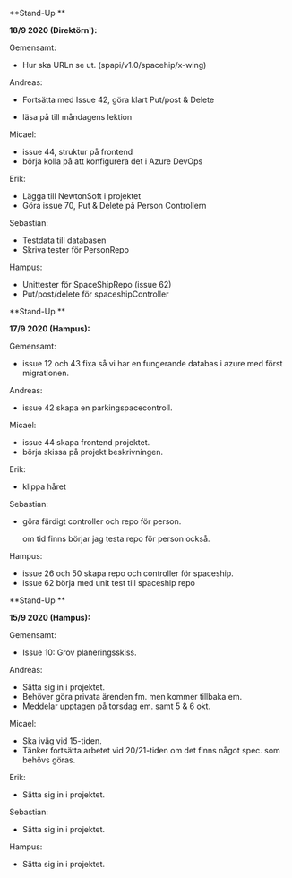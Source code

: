 **Stand-Up **

**18/9 2020 (Direktörn'):**

Gemensamt:

- Hur ska URLn se ut. (spapi/v1.0/spacehip/x-wing)



Andreas:

- Fortsätta med Issue 42, göra klart Put/post & Delete

- läsa på till måndagens lektion

  

Micael:

- issue 44, struktur på frontend
- börja kolla på att konfigurera det i Azure DevOps

Erik: 

- Lägga till NewtonSoft i projektet
- Göra issue 70, Put & Delete på Person Controllern



Sebastian:

- Testdata till databasen
- Skriva tester för PersonRepo



Hampus: 

- Unittester för SpaceShipRepo (issue 62)
- Put/post/delete för spaceshipController



**Stand-Up **

**17/9 2020 (Hampus):**

Gemensamt:

- issue 12 och 43 fixa så vi har en fungerande databas i azure med först migrationen.



Andreas:

- issue 42 skapa en parkingspacecontroll.

  

Micael:

- issue 44 skapa frontend projektet.
- börja skissa på projekt beskrivningen.

Erik: 

- klippa håret



Sebastian:

- göra färdigt controller och repo för person.

  om tid finns börjar jag testa repo för person också.



Hampus: 

- issue 26 och 50 skapa repo och controller för spaceship.
- issue 62 börja med unit test till spaceship repo





**Stand-Up **

**15/9 2020 (Hampus):**

Gemensamt:

- Issue 10: Grov planeringsskiss.



Andreas:

- Sätta sig in i projektet.
- Behöver göra privata ärenden fm. men kommer tillbaka em.
- Meddelar upptagen på torsdag em. samt 5 & 6 okt.



Micael:

- Ska iväg vid 15-tiden.
- Tänker fortsätta arbetet vid 20/21-tiden om det finns något spec. som behövs göras.



Erik: 

- Sätta sig in i projektet.



Sebastian:

- Sätta sig in i projektet.



Hampus: 

- Sätta sig in i projektet.

